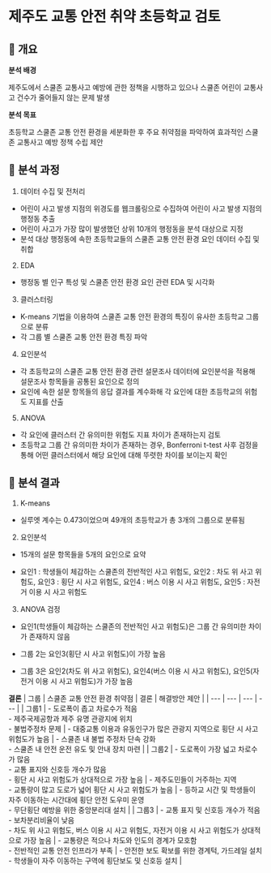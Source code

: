 # 제주도 교통 안전 취약 초등학교 검토

## 📌 개요

**분석 배경**

제주도에서 스쿨존 교통사고 예방에 관한 정책을 시행하고 있으나 스쿨존 어린이 교통사고 건수가 줄어들지 않는 문제 발생 <br/>

**분석 목표**

초등학교 스쿨존 교통 안전 환경을 세분화한 후 주요 취약점을 파악하여 효과적인 스쿨존 교통사고 예방 정책 수립 제안 <br/>

## 📌 분석 과정

1. 데이터 수집 및 전처리
- 어린이 사고 발생 지점의 위경도를 웹크롤링으로 수집하여 어린이 사고 발생 지점의 행정동 추출
- 어린이 사고가 가장 많이 발생했던 상위 10개의 행정동을 분석 대상으로 지정
- 분석 대상 행정동에 속한 초등학교들의 스쿨존 교통 안전 환경 요인 데이터 수집 및 취합 <br/>

2. EDA
- 행정동 별 인구 특성 및 스쿨존 안전 환경 요인 관련 EDA 및 시각화 <br/>

3. 클러스터링
- K-means 기법을 이용하여 스쿨존 교통 안전 환경의 특징이 유사한 초등학교 그룹으로 분류
- 각 그룹 별 스쿨존 교통 안전 환경 특징 파악 <br/>

4. 요인분석
- 각 초등학교의 스쿨존 교통 안전 환경 관련 설문조사 데이터에 요인분석을 적용해 설문조사 항목들을 공통된 요인으로 정의
- 요인에 속한 설문 항목들의 응답 결과를 계수화해 각 요인에 대한 초등학교의 위험도 지표를 산출 <br/>

5. ANOVA
- 각 요인에 클러스터 간 유의미한 위험도 지표 차이가 존재하는지 검토
- 초등학교 그룹 간 유의미한 차이가 존재하는 경우, Bonferroni t-test 사후 검정을 통해 어떤 클러스터에서 해당 요인에 대해 뚜렷한 차이를 보이는지 확인 <br/>

## 📌 분석 결과

1. K-means

- 실루엣 계수는 0.473이었으며 49개의 초등학교가 총 3개의 그룹으로 분류됨

2. 요인분석

- 15개의 설문 항목들을 5개의 요인으로 요약

- 요인1 : 학생들이 체감하는 스쿨존의 전반적인 사고 위험도, 요인2 : 차도 위 사고 위험도, 요인3 : 횡단 시 사고 위험도, 요인4 : 버스 이용 시 사고 위험도, 요인5 : 자전거 이용 시 사고 위험도 

3. ANOVA 검정

- 요인1(학생들이 체감하는 스쿨존의 전반적인 사고 위험도)은 그룹 간 유의미한 차이가 존재하지 않음

- 그룹 2는 요인3(횡단 시 사고 위험도)이 가장 높음

- 그룹 3은 요인2(차도 위 사고 위험도), 요인4(버스 이용 시 사고 위험도), 요인5(자전거 이용 시 사고 위험도)가 가장 높음

**결론**
| 그룹 | 스쿨존 교통 안전 환경 취약점 | 결론 | 해결방안 제안 |
| --- | --- | --- | --- |
| 그룹1 | - 도로폭이 좁고 차로수가 적음 <br/>- 제주국제공항과 제주 유명 관광지에 위치 <br/>- 불법주정차 문제 | - 대중교통 이용과 유동인구가 많은 관광지 지역으로 횡단 시 사고 위험도가 높음 | - 스쿨존 내 불법 주정차 단속 강화  <br/>- 스쿨존 내 안전 운전 유도 및 안내 장치 마련 |
| 그룹2 | - 도로폭이 가장 넓고 차로수가 많음 <br/>- 교통 표지와 신호등 개수가 많음 <br/>- 횡단 시 사고 위험도가 상대적으로 가장 높음 | - 제주도민들이 거주하는 지역 <br/>- 교통량이 많고 도로가 넓어 횡단 시 사고 위험도가 높음 | - 등하교 시간 및 학생들이 자주 이동하는 시간대에 횡단 안전 도우미 운영<br/>- 무단횡단 예방을 위한 중앙분리대 설치 |
| 그룹3 | - 교통 표지 및 신호등 개수가 적음<br/>- 보차분리비율이 낮음<br/>- 차도 위 사고 위험도, 버스 이용 시 사고 위험도, 자전거 이용 시 사고 위험도가 상대적으로 가장 높음 | - 교통량은 적으나 차도와 인도의 경계가 모호함<br/>- 전반적인 교통 안전 인프라가 부족 | - 안전한 보도 확보를 위한 경계턱, 가드레일 설치<br/>- 학생들이 자주 이동하는 구역에 횡단보도 및 신호등 설치  |
